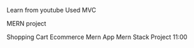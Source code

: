 Learn from youtube
Used MVC

MERN project

Shopping Cart Ecommerce Mern App Mern Stack Project 11:00
